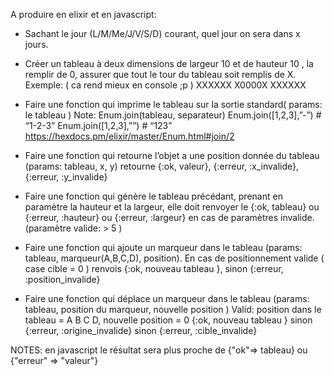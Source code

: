 
A produire en elixir et en javascript:

* Sachant le jour (L/M/Me/J/V/S/D) courant, quel jour on sera dans x jours.

* Créer un tableau à deux dimensions de largeur 10 et de hauteur 10 , la remplir de 0, assurer que tout le tour du tableau soit remplis de X.
Exemple: ( ca rend mieux en console ;p )
XXXXXX
X0000X
XXXXXX

* Faire une fonction qui imprime le tableau sur la sortie standard( params: le tableau )
    Note: Enum.join(tableau, separateur)
    Enum.join([1,2,3],”-”) # “1-2-3”
    Enum.join([1,2,3],””) # “123”
    https://hexdocs.pm/elixir/master/Enum.html#join/2 


* Faire une fonction qui retourne l’objet a une position donnée du tableau (params: tableau, x, y) retourne {:ok, valeur}, {:erreur, :x_invalide}, {:erreur, :y_invalide} 

* Faire une fonction qui génère le tableau précédant, prenant en paramètre la hauteur et la largeur, elle doit renvoyer le {:ok, tableau} ou {:erreur, :hauteur} ou {:erreur, :largeur}  en cas de paramètres invalide. (paramètre valide: > 5 )

* Faire une fonction qui ajoute un marqueur dans le tableau (params: tableau, marqueur(A,B,C,D), position).
    En cas de positionnement valide ( case cible = 0 ) renvois {:ok, nouveau tableau }, sinon {:erreur, :position_invalide}

* Faire une fonction qui déplace un marqueur dans le tableau (params: tableau, position du marqueur, nouvelle position )
    Valid: position dans le tableau = A B C D, nouvelle position = 0
    {:ok, nouveau tableau }
    sinon {:erreur, :origine_invalide}
    sinon {:erreur, :cible_invalide}

NOTES: en javascript le résultat sera plus proche de {"ok"=> tableau} ou  {"erreur" => "valeur"}
